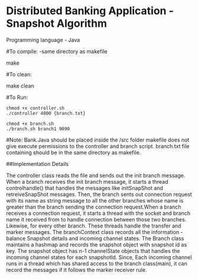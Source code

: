 # Distributed Banking Application - Snapshot Algorithm

Programming language - Java

#To compile: -same directory as makefile

  make

#To clean:

  make clean

#To Run:

	chmod +x controller.sh
	./controller 4000 {branch.txt}

	chmod +x branch.sh
	./branch.sh branch1 9090

#Note:
  Bank.Java should be placed inside the /src folder
  makefile does not give execute permissions to the controller and branch script.
  branch.txt file containing should be in the same directory as makefile.

##Implementation Details

  The controller class reads the file and sends out the init branch message. When a branch receives the init branch message, it starts a thread controlhandle() that handles the messages like initSnapShot and retreiveSnapShot messages. Then, the branch sents out connection request with its name as string message to all the other branches whose name is greater than the branch sending the connection request.When a branch receives a connection request, it starts a thread with the socket and branch name it received from to handle connection between those two branches. Likewise, for every other branch. These threads handle the transfer and marker messages. The branchContext class records all the information - balance Snapshot details and incoming channel states. The Branch class maintains a hashmap and records the snapshot object with snapshot id as key. The snapshot object has n-1 channelState objects that handles the incoming channel states for each snapshotId. Since, Each incoming channel runs in a thread which has shared access to the branch class(main), it can record the messages if it follows the marker receiver rule.  
